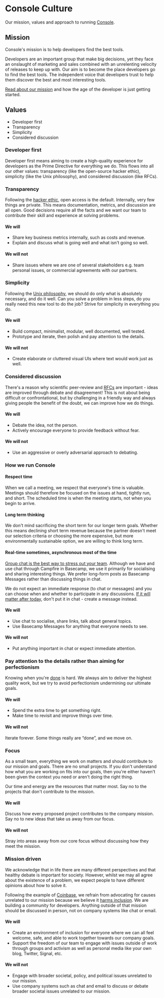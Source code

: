 # Console Culture

Our mission, values and approach to running [Console](https://console.dev).

## Mission

Console's mission is to help developers find the best tools.

Developers are an important group that make big decisions, yet they face an
onslaught of marketing and sales combined with an unrelenting velocity of
releases to keep up with. Our aim is to become the place developers go to find
the best tools. The independent voice that developers trust to help them
discover the best and most interesting tools.

[Read about our mission](https://blog.console.dev/focusing-on-developers/) and
  how the age of the developer is just getting started.

## Values

* Developer first
* Transparency
* Simplicity
* Considered discussion

### Developer first

Developer first means aiming to create a high-quality experience for developers
as the Prime Directive for everything we do. This flows into all our other
values: transparency (like the open-source hacker ethic), simplicity (like the
Unix philosophy), and considered discussion (like RFCs).

### Transparency

Following the [hacker ethic](https://en.wikipedia.org/wiki/Hacker_ethic), open
access is the default. Internally, very few things are private. This means
documentation, metrics, and discussion are all open. Good decisions require all
the facts and we want our team to contribute their skill and experience at
solving problems.

#### We will

* Share key business metrics internally, such as costs and revenue.
* Explain and discuss what is going well and what isn't going so well.

#### We will not

* Share issues where we are one of several stakeholders e.g. team personal
  issues, or commercial agreements with our partners.

### Simplicity

Following the [Unix philosophy](https://en.wikipedia.org/wiki/Unix_philosophy),
we should do only what is absolutely necessary, and do it well. Can you solve a
problem in less steps, do you really need this new tool to do the job? Strive
for simplicity in everything you do.

#### We will

* Build compact, minimalist, modular, well documented, well tested.
* Prototype and iterate, then polish and pay attention to the details.

#### We will not

* Create elaborate or cluttered visual UIs where text would work just as well.

### Considered discussion

There's a reason why scientific peer-review and
[RFCs](https://en.wikipedia.org/wiki/Request_for_Comments) are important -
ideas are improved through debate and disagreement! This is not about being
difficult or confrontational, but by challenging in a friendly way and always
giving people the benefit of the doubt, we can improve how we do things.

#### We will

* Debate the idea, not the person.
* Actively encourage everyone to provide feedback without fear.

#### We will not

* Use an aggressive or overly adversarial approach to debating.

### How we run Console

#### Respect time

When we call a meeting, we respect that everyone's time is valuable. Meetings
should therefore be focused on the issues at hand, tightly run, and short. The
scheduled time is when the meeting starts, not when you begin to arrive.

#### Long term thinking

We don't mind sacrificing the short term for our longer term goals. Whether
this means declining short term revenue because the partner doesn't meet our
selection criteria or choosing the more expensive, but more environmentally
sustainable option, we are willing to think long term.

#### Real-time sometimes, asynchronous most of the time

[Group chat is the best way to stress out your
team](https://basecamp.com/guides/group-chat-problems). Although we have and
use chat through Campfire in Basecamp, we use it primarily for socialising and
sharing interesting things. We prefer long-form posts as Basecamp Messages
rather than discussing things in chat.

We do not expect an immediate response (to chat or messages) and you can choose
when and whether to participate in any discussions. [If it will matter after
today](https://critter.blog/2021/01/12/if-it-matters-after-today-stop-talking-about-it-in-a-chat-room/),
don't put it in chat - create a message instead.

#### We will

* Use chat to socialise, share links, talk about general topics.
* Use Basecamp Messages for anything that everyone needs to see.

#### We will not

* Put anything important in chat or expect immediate attention.

### Pay attention to the details rather than aiming for perfectionism

Knowing when you're
[done](https://drewdevault.com/2021/01/04/A-culture-of-stability-and-reliability.html)
is hard. We always aim to deliver the highest quality work, but we try to avoid
perfectionism undermining our ultimate goals.

#### We will

* Spend the extra time to get something right.
* Make time to revisit and improve things over time.

#### We will not

Iterate forever. Some things really are “done”, and we move on.

### Focus

As a small team, everything we work on matters and should contribute to our
mission and goals. There are no small projects. If you don't understand how
what you are working on fits into our goals, then you're either haven't been
given the context you need or aren't doing the right thing.

Our time and energy are the resources that matter most. Say no to the projects
that don't contribute to the mission.

#### We will

Discuss how every proposed project contributes to the company mission. Say no
to new ideas that take us away from our focus.

#### We will not

Stray into areas away from our core focus without discussing how they meet the
mission.

### Mission driven

We acknowledge that in life there are many different perspectives and that
healthy debate is important for society. However, whilst we may all agree about
the existence of a problem, we expect people to have different opinions about
how to solve it.

Following the example of
[Coinbase](https://blog.coinbase.com/coinbase-is-a-mission-focused-company-af882df8804),
we refrain from advocating for causes unrelated to our mission because we
believe it [harms
inclusion](https://www.ethicalsystems.org/new-evidence-that-british-workplaces-are-losing-viewpoint-diversity/).
We are building a community for developers. Anything outside of that mission
should be discussed in person, not on company systems like chat or email.

#### We will

* Create an environment of inclusion for everyone where we can all feel
  welcome, safe, and able to work together towards our company goals.
* Support the freedom of our team to engage with issues outside of work through
  groups and activism as well as personal media like your own blog, Twitter,
  Signal, etc.

#### We will not

* Engage with broader societal, policy, and political issues unrelated to our
  mission.
* Use company systems such as chat and email to discuss or debate broader
  societal issues unrelated to our mission.
